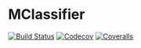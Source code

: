 # MClassifier

[![Build Status](https://travis-ci.com/Conradox/MClassifier.jl.svg?branch=master)](https://travis-ci.com/Conradox/MClassifier.jl)
[![Codecov](https://codecov.io/gh/Conradox/MClassifier.jl/branch/master/graph/badge.svg)](https://codecov.io/gh/Conradox/MClassifier.jl)
[![Coveralls](https://coveralls.io/repos/github/Conradox/MClassifier.jl/badge.svg?branch=master)](https://coveralls.io/github/Conradox/MClassifier.jl?branch=master)
